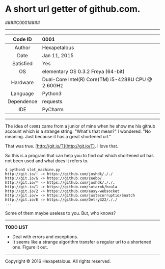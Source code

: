 A short url getter of github.com.
================
####C0001####

****************

|Code ID    |0001           |
|:---------:|:--------------|
|Author     |Hexapetalous   |
|Date       |Jan 11, 2015   |
|Satisfied  |Yes            |
|OS         |elementary OS 0.3.2 Freya (64-bit)                 |
|Hardware   |Dual-Core Intel(R) Core(TM) i5-4288U CPU @ 2.60GHz |
|Language   |Python3        |
|Dependence |requests       |
|IDE        |PyCharm        |

****************

The idea of `C0001` came from a junior of mine when he show me his github account which is a strange string. "What's that mean?" I wondered. "No meaning. Just because it has a great shortened url."

That was true. [http://git.io/T](http://git.io/T). I love that.

So this is a program that can help you to find out which shortened url has not been used and what does it refers to.

    $ python3 slot_machine.py 
    http://git.io/! -> https://github.com/joshdk/././
    http://git.io/& -> https://github.com/zeebo/.
    http://git.io/* -> https://github.com/joshdk/././.
    http://git.io/1 -> https://github.com/sotarok/heala
    http://git.io/2 -> https://github.com/easy-websocket
    http://git.io/= -> https://github.com/justecorruptio/Snatch 
    http://git.io/E -> https://github.com/Detry322/././
    ...

Some of them maybe useless to you. But, who knows?

****************

**TODO LIST**

-   Deal with errors and exceptions.
-   It seems like a strange algorithm transfer a regular url to a shortened one. Figure it out.

****************

Copyright &copy; 2016 Hexapetalous. All rights reserved.